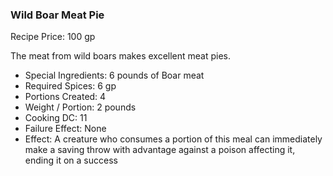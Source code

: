 ### Wild Boar Meat Pie

Recipe Price: 100 gp

The meat from wild boars makes excellent meat pies.

- ﻿﻿Special Ingredients: 6 pounds of Boar meat
- ﻿﻿Required Spices: 6 gp
- ﻿﻿Portions Created: 4
- ﻿﻿Weight / Portion: 2 pounds
- ﻿﻿Cooking DC: 11
- ﻿﻿Failure Effect: None
- ﻿﻿Effect: A creature who consumes a portion of this meal can immediately make a saving throw with advantage against a poison affecting it, ending it on a success
  
  